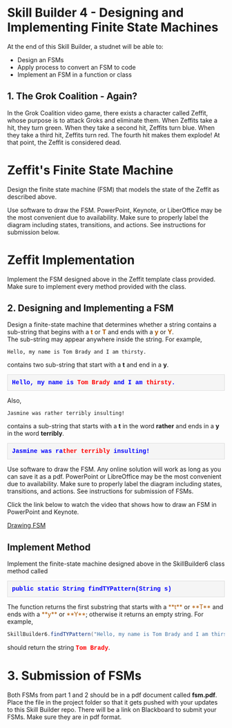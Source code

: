 # Skill Builder 4 - Designing and Implementing Finite State Machines

At the end of this Skill Builder, a studnet will be able to:
- Design an FSMs
- Apply process to convert an FSM to code
- Implement an FSM in a function or class

## 1. The Grok Coalition - Again?
In the Grok Coalition video game, there exists a character called Zeffit, whose purpose is to attack Groks and 
eliminate them.  When Zeffits take a hit, they turn green.  When they take a second hit, Zeffits turn blue.  When 
they take a third hit, Zeffits turn red.  The fourth hit makes them explode!  At that point, the Zeffit is considered 
dead.

# Zeffit's Finite State Machine
Design the finite state machine (FSM) that models the state of the Zeffit as described above.

Use software to draw the FSM. PowerPoint, Keynote, or LiberOffice may be the most convenient due to availability. Make sure to properly 
label the diagram including states, transitions, and actions. See instructions for submission below.

# Zeffit Implementation
Implement the FSM designed above in the Zeffit template class provided.  Make sure to implement every method 
provided with the class.

## 2. Designing and Implementing a FSM
Design a finite-state machine that determines whether a string contains a sub-string that begins with a
<span style="color:rgb(172,86,0);">**t**</span> or <span style="color:rgb(172,86,0);">**T**</span> and ends
with a <span style="color:rgb(172,86,0);">**y**</span> or <span style="color:rgb(172,86,0);">**Y**</span>.  
The sub-string may appear anywhere inside the string.  For example,

```
Hello, my name is Tom Brady and I am thirsty.
```

contains two sub-string that start with a **t** and end in a **y**.
<p style="font-family: 'courier new', monospace;background-color:#f5f5f5;padding:10px 10px 10px 10px;border:solid 1px #dddddd;color:blue;font-weight:bold;">
Hello, my name is <span style="color:red;">Tom Brady</span> and I am <span style="color:red;">thirsty</span>.
<p>
Also,

```
Jasmine was rather terribly insulting!
```

contains a sub-string that starts with a **t** in the word **rather** and ends in a **y** in the word **terribly**.
<p style="font-family: 'courier new',monospace;background-color:#f5f5f5;padding:10px 10px 10px 10px;border:solid 1px #dddddd;color:blue;font-weight:bold;">Jasmine was ra<span style="color:#ff0000;">ther terribly</span> insulting!
</p>

Use software to draw the FSM.  Any online solution will work as long as you can save it as a pdf.  PowerPoint or LibreOffice may be the most convenient due to availability.  Make sure to
properly label the diagram including states, transitions, and actions.  See instructions for submission of FSMs.

Click the link below to watch the video that shows how to draw an FSM in PowerPoint and Keynote.

<a href="https://delawarestateuniversity-my.sharepoint.com/:v:/g/personal/mrasamny_desu_edu/EbMTuLeUZs1Di7VlgmAkz_sBg_8JuFAQBPiDEZi5Zvl_bQ?download=1">Drawing FSM</a>

## Implement Method
Implement the finite-state machine designed above in the SkillBuilder6 class method called
<p style="font-family: 'courier new', courier;background-color:#f5f5f5;padding:10px 10px 10px 10px;border:solid 1px #dddddd;color:blue;font-weight:bold;">
public static String findTYPattern(String s)
</p>
The function returns the first substring that starts with a <span style="color:rgb(172,86,0);">**t**</span> or 
<span style="color:rgb(172,86,0);">**T**</span> and ends with a 
<span style="color:rgb(172,86,0);">**y**</span> or <span style="color:rgb(172,86,0);">**Y**</span>; 
otherwise it returns an empty string.  For example, 

```java
SkillBuilder6.findTYPattern("Hello, my name is Tom Brady and I am thirsty")
```

should return the string <span style="color:red;font-family: 'courier new', courier;font-weight:bold;">Tom Brady</span>.

# 3. Submission of FSMs
Both FSMs from part 1 and 2 should be in a pdf document called **fsm.pdf**.  Place the file
in the project folder so that it gets pushed with your updates to this Skill Builder repo. There will be a link on Blackboard to submit your FSMs.  Make sure they are in pdf format.
